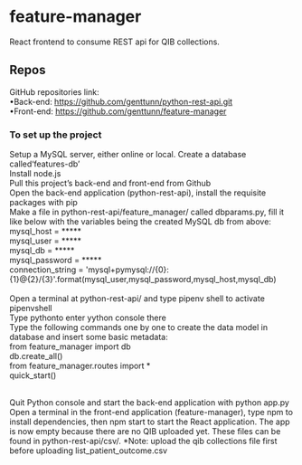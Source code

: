 
# feature-manager

React frontend to consume REST api for QIB collections.

## Repos

GitHub repositories link:<br />
  •Back-end: https://github.com/genttunn/python-rest-api.git<br />
  •Front-end: https://github.com/genttunn/feature-manager

### To set up the project

Setup a MySQL server, either online or local. Create a database called‘features-db’<br />
Install node.js<br />
Pull this project’s back-end and front-end from Github<br />
Open the back-end application (python-rest-api), install the requisite packages with pip<br />
Make a file in python-rest-api/feature_manager/ called dbparams.py, fill it like below with the variables being the created MySQL db from above:<br />
mysql_host = *****<br />
mysql_user = *****<br />
mysql_db = *****<br />
mysql_password = *****<br />
connection_string = 'mysql+pymysql://{0}:{1}@{2}/{3}'.format(mysql_user,mysql_password,mysql_host,mysql_db)<br />
<br />
Open a terminal at python-rest-api/ and type pipenv shell to activate pipenvshell <br />
Type pythonto enter yython console there <br />
Type  the  following  commands  one  by  one  to  create the  data  model  in  database  and  insert some basic metadata:<br />
from feature_manager import db<br />
db.create_all()<br />
from feature_manager.routes import *<br />
quick_start()<br />

<br />
Quit Python console and start the back-end application with python app.py<br />
Open a terminal in the front-end application (feature-manager), type npm to install dependencies, then npm start to start the React application. The app is now empty because there are no QIB uploaded yet. These files can be found in python-rest-api/csv/. *Note: upload the qib collections file first before uploading list_patient_outcome.csv

